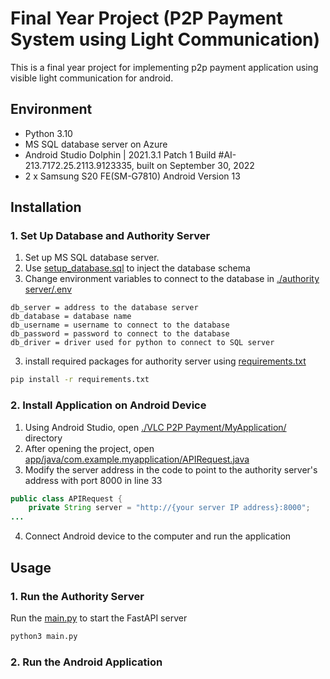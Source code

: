 # Final Year Project (P2P Payment System using Light Communication)
This is a final year project for implementing p2p payment application using visible light communication for android.

## Environment
- Python 3.10
- MS SQL database server on Azure
- Android Studio Dolphin | 2021.3.1 Patch 1 Build #AI-213.7172.25.2113.9123335, built on September 30, 2022
- 2 x Samsung S20 FE(SM-G7810) Android Version 13

## Installation
### 1. Set Up Database and Authority Server
1. Set up MS SQL database server.
2. Use [setup_database.sql](setup_database.sql) to inject the database schema
3. Change environment variables to connect to the database in [./authority server/.env](authority&#32;server/.env)
```
db_server = address to the database server
db_database = database name
db_username = username to connect to the database
db_password = password to connect to the database
db_driver = driver used for python to connect to SQL server
```
3. install required packages for authority server using [requirements.txt](requirements.txt)
```bash
pip install -r requirements.txt
```

### 2. Install Application on Android Device
1. Using Android Studio, open [./VLC P2P Payment/MyApplication/](VLC&#32;P2P&#32;Payment/MyApplication/) directory
2. After opening the project, open [app/java/com.example.myapplication/APIRequest.java](VLC&#32;P2P&#32;Payment/MyApplication/app/src/main/java/com/example/myapplication/APIRequest.java)
3. Modify the server address in the code to point to the authority server's address with port 8000 in line 33
```java
public class APIRequest {
    private String server = "http://{your server IP address}:8000";
...
```
4. Connect Android device to the computer and run the application

## Usage
### 1. Run the Authority Server
Run the [main.py](authority&#32;server/main.py) to start the FastAPI server
```bash
python3 main.py
```
### 2. Run the Android Application
